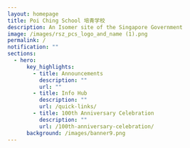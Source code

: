 ```yaml
---
layout: homepage
title: Poi Ching School 培青学校
description: An Isomer site of the Singapore Government
image: /images/rsz_pcs_logo_and_name (1).png
permalink: /
notification: ""
sections:
  - hero:
      key_highlights:
        - title: Announcements
          description: ""
          url: ""
        - title: Info Hub
          description: ""
          url: /quick-links/
        - title: 100th Anniversary Celebration
          description: ""
          url: /100th-anniversary-celebration/
      background: /images/banner9.png
---
```


